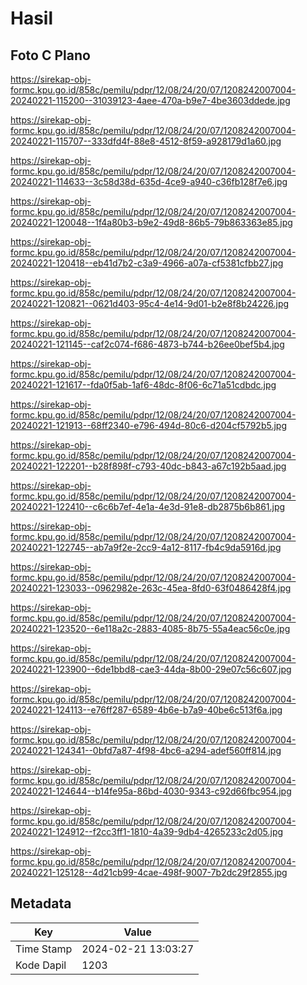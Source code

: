 # Hasil

## Foto C Plano

https://sirekap-obj-formc.kpu.go.id/858c/pemilu/pdpr/12/08/24/20/07/1208242007004-20240221-115200--31039123-4aee-470a-b9e7-4be3603ddede.jpg

https://sirekap-obj-formc.kpu.go.id/858c/pemilu/pdpr/12/08/24/20/07/1208242007004-20240221-115707--333dfd4f-88e8-4512-8f59-a928179d1a60.jpg

https://sirekap-obj-formc.kpu.go.id/858c/pemilu/pdpr/12/08/24/20/07/1208242007004-20240221-114633--3c58d38d-635d-4ce9-a940-c36fb128f7e6.jpg

https://sirekap-obj-formc.kpu.go.id/858c/pemilu/pdpr/12/08/24/20/07/1208242007004-20240221-120048--1f4a80b3-b9e2-49d8-86b5-79b863363e85.jpg

https://sirekap-obj-formc.kpu.go.id/858c/pemilu/pdpr/12/08/24/20/07/1208242007004-20240221-120418--eb41d7b2-c3a9-4966-a07a-cf5381cfbb27.jpg

https://sirekap-obj-formc.kpu.go.id/858c/pemilu/pdpr/12/08/24/20/07/1208242007004-20240221-120821--0621d403-95c4-4e14-9d01-b2e8f8b24226.jpg

https://sirekap-obj-formc.kpu.go.id/858c/pemilu/pdpr/12/08/24/20/07/1208242007004-20240221-121145--caf2c074-f686-4873-b744-b26ee0bef5b4.jpg

https://sirekap-obj-formc.kpu.go.id/858c/pemilu/pdpr/12/08/24/20/07/1208242007004-20240221-121617--fda0f5ab-1af6-48dc-8f06-6c71a51cdbdc.jpg

https://sirekap-obj-formc.kpu.go.id/858c/pemilu/pdpr/12/08/24/20/07/1208242007004-20240221-121913--68ff2340-e796-494d-80c6-d204cf5792b5.jpg

https://sirekap-obj-formc.kpu.go.id/858c/pemilu/pdpr/12/08/24/20/07/1208242007004-20240221-122201--b28f898f-c793-40dc-b843-a67c192b5aad.jpg

https://sirekap-obj-formc.kpu.go.id/858c/pemilu/pdpr/12/08/24/20/07/1208242007004-20240221-122410--c6c6b7ef-4e1a-4e3d-91e8-db2875b6b861.jpg

https://sirekap-obj-formc.kpu.go.id/858c/pemilu/pdpr/12/08/24/20/07/1208242007004-20240221-122745--ab7a9f2e-2cc9-4a12-8117-fb4c9da5916d.jpg

https://sirekap-obj-formc.kpu.go.id/858c/pemilu/pdpr/12/08/24/20/07/1208242007004-20240221-123033--0962982e-263c-45ea-8fd0-63f0486428f4.jpg

https://sirekap-obj-formc.kpu.go.id/858c/pemilu/pdpr/12/08/24/20/07/1208242007004-20240221-123520--6e118a2c-2883-4085-8b75-55a4eac56c0e.jpg

https://sirekap-obj-formc.kpu.go.id/858c/pemilu/pdpr/12/08/24/20/07/1208242007004-20240221-123900--6de1bbd8-cae3-44da-8b00-29e07c56c607.jpg

https://sirekap-obj-formc.kpu.go.id/858c/pemilu/pdpr/12/08/24/20/07/1208242007004-20240221-124113--e76ff287-6589-4b6e-b7a9-40be6c513f6a.jpg

https://sirekap-obj-formc.kpu.go.id/858c/pemilu/pdpr/12/08/24/20/07/1208242007004-20240221-124341--0bfd7a87-4f98-4bc6-a294-adef560ff814.jpg

https://sirekap-obj-formc.kpu.go.id/858c/pemilu/pdpr/12/08/24/20/07/1208242007004-20240221-124644--b14fe95a-86bd-4030-9343-c92d66fbc954.jpg

https://sirekap-obj-formc.kpu.go.id/858c/pemilu/pdpr/12/08/24/20/07/1208242007004-20240221-124912--f2cc3ff1-1810-4a39-9db4-4265233c2d05.jpg

https://sirekap-obj-formc.kpu.go.id/858c/pemilu/pdpr/12/08/24/20/07/1208242007004-20240221-125128--4d21cb99-4cae-498f-9007-7b2dc29f2855.jpg


## Metadata

| Key        | Value               |
| ---------- | ------------------- |
| Time Stamp | 2024-02-21 13:03:27 |
| Kode Dapil | 1203                |



